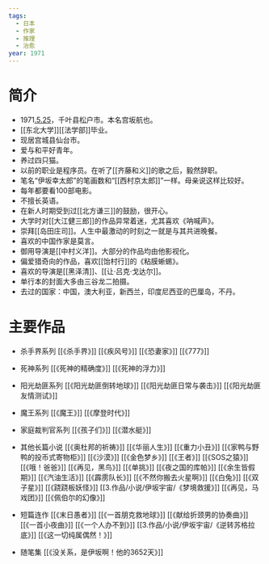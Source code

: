 ```yaml
---
tags:
  - 日本
  - 作家
  - 推理
  - 治愈
year: 1971
---
```

# 简介

- 1971[.5.25](2024-05-25.md)，千叶县松户市。本名宫坂航也。
- [[东北大学]][[法学部]]毕业。
- 现居宫城县仙台市。
- 爱与和平好青年。
- 养过四只猫。
- 以前的职业是程序员。在听了[[齐藤和义]]的歌之后，毅然辞职。
- 笔名“伊坂幸太郎”的笔画数和“[[西村京太郎]]”一样。母亲说这样比较好。
- 每年都要看100部电影。
- 不擅长英语。
- 在新人时期受到过[[北方谦三]]的鼓励，很开心。
- 大学时对[[大江健三郎]]的作品异常着迷，尤其喜欢《呐喊声》。
- 崇拜[[岛田庄司]]。人生中最激动的时刻之一就是与其共进晚餐。
- 喜欢的中国作家是莫言。
- 御用导演是[[中村义洋]]。大部分的作品均由他影视化。
- 偏爱猎奇向的作品，喜欢[[饴村行]]的《粘膜蜥蜴》。
- 喜欢的导演是[[黑泽清]]、[[让·吕克·戈达尔]]。
- 单行本的封面大多由三谷龙二拍摄。
- 去过的国家：中国，澳大利亚，新西兰，印度尼西亚的巴厘岛，不丹。
# 主要作品

- 杀手界系列
[[《杀手界》]]
[[《疾风号》]]
[[《恐妻家》]]
[[《777》]]

- 死神系列
[[《死神的精确度》]]
[[《死神的浮力》]]

- 阳光劫匪系列
[[《阳光劫匪倒转地球》]]
[[《阳光劫匪日常与袭击》]]
[[《阳光劫匪友情测试》]]

- 魔王系列
[[《魔王》]]
[[《摩登时代》]]

- 家庭裁判官系列
[[《孩子们》]]
[[《潜水艇》]]

- 其他长篇小说
[[《奥杜邦的祈祷》]]
[[《华丽人生》]]
[[《重力小丑》]]
[[《家鸭与野鸭的投币式寄物柜》]]
[[《沙漠》]]
[[《金色梦乡》]]
[[《王者》]]
[[《SOS之猿》]]
[[《哦！爸爸》]]
[[《再见，黑鸟》]]
[[《单挑》]]
[[《夜之国的库帕》]]
[[《余生皆假期》]]
[[《汽油生活》]]
[[《霹雳队长》]]
[[《不然你搬去火星啊》]]
[[《白兔》]]
[[《双子星》]]
[[《跷跷板妖怪》]]
[[3.作品/小说/伊坂宇宙/《梦境救援》]]
[[《再见，马戏团》]]
[[《佩伯尔的幻像》]]

- 短篇连作
[[《末日愚者》]]
[[《一首朋克救地球》]]
[[《献给折颈男的协奏曲》]]
[[《一首小夜曲》]]
[[《一个人办不到》]]
[[3.作品/小说/伊坂宇宙/《逆转苏格拉底》]]
[[《这一切纯属偶然！》]]

- 随笔集
[[《没关系，是伊坂啊！他的3652天》]]